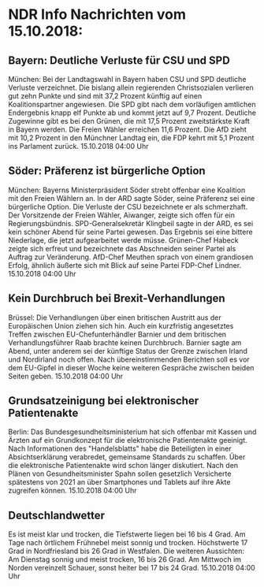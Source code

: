 # NDR Info Nachrichten vom 15.10.2018:


## Bayern: Deutliche Verluste für CSU und SPD
München: Bei der Landtagswahl in Bayern haben CSU und SPD deutliche Verluste verzeichnet. Die bislang allein regierenden Christsozialen verlieren gut zehn Punkte und sind mit 37,2 Prozent künftig auf einen Koalitionspartner angewiesen. Die SPD gibt nach dem vorläufigen amtlichen Endergebnis knapp elf Punkte ab und kommt jetzt auf 9,7 Prozent. Deutliche Zugewinne gibt es bei den Grünen, die mit 17,5 Prozent zweitstärkste Kraft in Bayern werden. Die Freien Wähler erreichen 11,6 Prozent. Die AfD zieht mit 10,2 Prozent in den Münchner Landtag ein, die FDP kehrt mit 5,1 Prozent ins Parlament zurück. 15.10.2018 04:00 Uhr 

## Söder: Präferenz ist bürgerliche Option
München:	Bayerns Ministerpräsident Söder strebt offenbar eine Koalition mit den Freien Wählern an. In der ARD sagte Söder, seine Präferenz sei eine bürgerliche Option. Die Verluste der CSU bezeichnete er als schmerzhaft. Der Vorsitzende der Freien Wähler, Aiwanger, zeigte sich offen für ein Regierungsbündnis. SPD-Generalsekretär Klingbeil sagte in der ARD, es sei kein schöner Abend für seine Partei gewesen. Das Ergebnis sei eine bittere Niederlage, die jetzt aufgearbeitet werde müsse. Grünen-Chef Habeck zeigte sich erfreut und bezeichnete das Abschneiden seiner Partei als Auftrag zur Veränderung. AfD-Chef Meuthen sprach von einem grandiosen Erfolg, ähnlich äußerte sich mit Blick auf seine Partei FDP-Chef Lindner. 15.10.2018 04:00 Uhr 

## Kein Durchbruch bei Brexit-Verhandlungen
Brüssel:	Die Verhandlungen über einen britischen Austritt aus der Europäischen Union ziehen sich hin. Auch ein kurzfristig angesetztes Treffen zwischen EU-Chefunterhändler Barnier und dem britischen Verhandlungsführer Raab brachte keinen Durchbruch. Barnier sagte am Abend, unter anderem sei der künftige Status der Grenze zwischen Irland und Nordirland noch offen. Nach übereinstimmenden Berichten soll es vor dem EU-Gipfel in dieser Woche keine weiteren Gespräche zwischen beiden Seiten geben. 15.10.2018 04:00 Uhr 

## Grundsatzeinigung bei elektronischer Patientenakte
Berlin: Das Bundesgesundheitsministerium hat sich offenbar mit Kassen und Ärzten auf ein Grundkonzept für die elektronische Patientenakte geeinigt. Nach Informationen des "Handelsblatts" habe die Beteiligten in einer Absichtserklärung verabredet, gemeinsame Standards zu schaffen. Über die elektronische Patientenakte wird schon länger diskutiert. Nach den Plänen von Gesundheitsminister Spahn sollen gesetzlich Versicherte spätestens von 2021 an über Smartphones und Tablets auf ihre Akte zugreifen können. 15.10.2018 04:00 Uhr 

## Deutschlandwetter
Es ist meist klar und trocken, die Tiefstwerte liegen bei 16 bis 4 Grad. Am Tage nach örtlichem Frühnebel meist sonnig und trocken. Höchstwerte 17 Grad in Nordfriesland bis 26 Grad in Westfalen. Die weiteren Aussichten: Am Dienstag sonnig und meist trocken, 16 bis 26 Grad. Am Mittwoch im Norden vereinzelt Schauer, sonst heiter bei 17 bis 24 Grad. 15.10.2018 04:00 Uhr 
